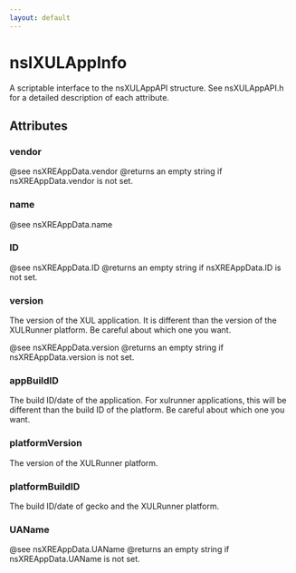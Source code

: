 ```yaml
---
layout: default
---
```


# nsIXULAppInfo #

A scriptable interface to the nsXULAppAPI structure. See nsXULAppAPI.h for
a detailed description of each attribute.


## Attributes ##

### vendor ###

@see nsXREAppData.vendor
@returns an empty string if nsXREAppData.vendor is not set.


### name ###

@see nsXREAppData.name


### ID ###

@see nsXREAppData.ID
@returns an empty string if nsXREAppData.ID is not set.


### version ###

The version of the XUL application. It is different than the
version of the XULRunner platform. Be careful about which one you want.

@see nsXREAppData.version
@returns an empty string if nsXREAppData.version is not set.


### appBuildID ###

The build ID/date of the application. For xulrunner applications,
this will be different than the build ID of the platform. Be careful
about which one you want.


### platformVersion ###

The version of the XULRunner platform.


### platformBuildID ###

The build ID/date of gecko and the XULRunner platform.


### UAName ###

@see nsXREAppData.UAName
@returns an empty string if nsXREAppData.UAName is not set.

